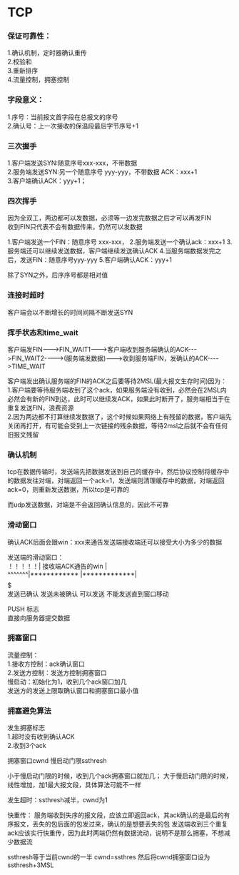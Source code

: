 # TCP
### 保证可靠性：  
1.确认机制，定时器确认重传  
2.校验和  
3.重新排序  
4.流量控制，拥塞控制

### 字段意义： 
1.序号：当前报文首字段在总报文的序号  
2.确认号：上一次接收的保温段最后字节序号+1

### 三次握手  
1.客户端发送SYN:随意序号xxx-xxx，不带数据  
2.服务端发送SYN:另一个随意序号 yyy-yyy，不带数据 ACK：xxx+1  
3.客户端确认ACK：yyy+1；


### 四次挥手  
因为全双工，两边都可以发数据，必须等一边发完数据之后才可以再发FIN   
收到FIN只代表不会有数据传来，仍然可以发数据  

1.客户端发送一个FIN：随意序号 xxx-xxx，
2.服务端发送一个确认ack：xxx+1
3.服务端还可以继续发送数据，客户端继续发送确认ACK
4.当服务端数据发完之后，发送FIN：随意序号yyy-yyy
5.客户端确认ACK：yyy+1

除了SYN之外，后序序号都是相对值

### 连接时超时  
客户端会以不断增长的时间间隔不断发送SYN  

### 挥手状态和time_wait  
客户端发FIN--->FIN_WAIT1--->客户端收到服务端确认的ACK--->FIN_WAIT2---->(服务端发数据)--->收到服务端FIN，发确认的ACK---->TIME_WAIT   

客户端发出确认服务端的FIN的ACK之后要等待2MSL(最大报文生存时间)因为：  
1.客户端要等待服务端收到了这个ack，如果服务端没有收到，必然会在2MSL内必然会有新的FIN到达，此时可以继续发ACK，如果此时断开了，服务端相当于在重复发送FIN，浪费资源  
2.因为两边都不打算继续发数据了，这个时候如果网络上有残留的数据，客户端先关闭再打开，有可能会受到上一次链接的残余数据，等待2msl之后就不会有任何旧报文残留

### 确认机制  
tcp在数据传输时，发送端先把数据发送到自己的缓存中，然后协议控制将缓存中的数据发往对端，对端返回一个ack=1，发送端则清理缓存中的数据，对端返回ack=0，则重新发送数据，所以tcp是可靠的

而udp发送数据，对端是不会返回确认信息的，因此不可靠

### 滑动窗口
确认ACK后面会跟win：xxx来通告发送端接收端还可以接受大小为多少的数据

发送端的滑动窗口：     
！！！！！|   接收端ACK通告的win     |  
^^^^^^^|************ |*************|$$$$$$$$$  
发送已确认   发送未被确认    可以发送     不能发送直到窗口移动   

 
PUSH 标志  
直接向服务器提交数据 


### 拥塞窗口
流量控制：  
1.接收方控制：ack确认窗口  
2.发送方控制：发送方控制拥塞窗口  
慢启动：初始化为1，收到几个ack窗口加几  
发送方的发送上限取确认窗口和拥塞窗口最小值

### 拥塞避免算法  
发生拥塞标志  
1.超时没有收到确认ACK  
2.收到3个ack

拥塞窗口cwnd   慢启动门限ssthresh

小于慢启动门限的时候，收到几个ack拥塞窗口就加几； 
大于慢启动门限的时候，线性增加，加1最大报文段，具体算法可能不一样

发生超时：ssthresh减半，cwnd为1


快重传： 
服务端收到失序的报文段，应该立即返回ack，其ack确认的是最后的有序报文，丢失的包后面的包发过来，确认的是想要丢失的包
发送端收到三个重复ack应该实行快重传，因为此时两端仍然有数据流动，说明不是那么拥塞，不想减少数据流

ssthresh等于当前cwnd的一半 cwnd=ssthres
然后将cwnd拥塞窗口设为ssthresh+3MSL